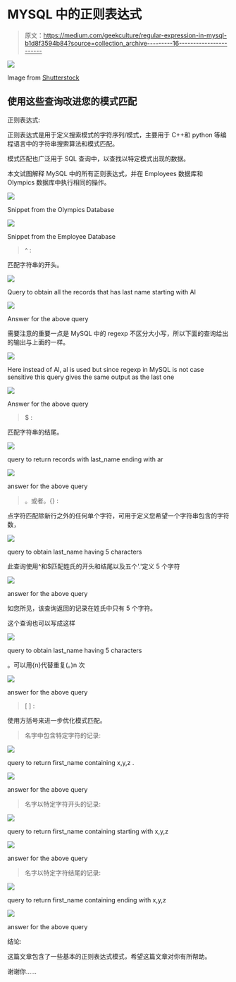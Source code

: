# MYSQL 中的正则表达式

> 原文：<https://medium.com/geekculture/regular-expression-in-mysql-b1d8f3594b84?source=collection_archive---------16----------------------->

![](img/90d30ab1019e9e1b690e3f35ec8177b8.png)

Image from [Shutterstock](https://www.shutterstock.com/image-illustration/conceptual-business-illustration-words-regular-expression-1012948930)

## 使用这些查询改进您的模式匹配

正则表达式:

正则表达式是用于定义搜索模式的字符序列/模式，主要用于 C++和 python 等编程语言中的字符串搜索算法和模式匹配。

模式匹配也广泛用于 SQL 查询中，以查找以特定模式出现的数据。

本文试图解释 MySQL 中的所有正则表达式，并在 Employees 数据库和 Olympics 数据库中执行相同的操作。

![](img/78d8648e564522646a8bfc5742f92508.png)

Snippet from the Olympics Database

![](img/8184c3412b6a2803ed2069bd197140a6.png)

Snippet from the Employee Database

> ^ :

匹配字符串的开头。

![](img/589899a640e9a03a73db7ee3585bd868.png)

Query to obtain all the records that has last name starting with Al

![](img/aeeaf587d2a0561149ee44d865e34414.png)

Answer for the above query

需要注意的重要一点是 MySQL 中的 regexp 不区分大小写，所以下面的查询给出的输出与上面的一样。

![](img/8acb248113c2233cb657af587acb7ca2.png)

Here instead of Al, al is used but since regexp in MySQL is not case sensitive this query gives the same output as the last one

![](img/aeeaf587d2a0561149ee44d865e34414.png)

Answer for the above query

> $ :

匹配字符串的结尾。

![](img/0bf23790c823aca85782b59c55feacc5.png)

query to return records with last_name ending with ar

![](img/cd4c7528a392f79ef90a87790e0d59a9.png)

answer for the above query

> 。或者。{} :

点字符匹配除新行之外的任何单个字符，可用于定义您希望一个字符串包含的字符数，

![](img/9e50da1aada20b5b45e2b002099a34c2.png)

query to obtain last_name having 5 characters

此查询使用^和$匹配姓氏的开头和结尾以及五个'.'定义 5 个字符

![](img/bbe6598e4d127a2e2cbe73681d4eb13a.png)

answer for the above query

如您所见，该查询返回的记录在姓氏中只有 5 个字符。

这个查询也可以写成这样

![](img/2f0c1dece32b2ab065bd8eccd848ba24.png)

query to obtain last_name having 5 characters

。可以用{n}代替重复(。)n 次

![](img/bbe6598e4d127a2e2cbe73681d4eb13a.png)

answer for the above query

> [ ] :

使用方括号来进一步优化模式匹配。

> 名字中包含特定字符的记录:

![](img/547521b7c9f463f13ddc683ba3169a2f.png)

query to return first_name containing x,y,z .

![](img/4d88d50f3bfd2181c8fa5c2046a45104.png)

answer for the above query

> 名字以特定字符开头的记录:

![](img/48316b1a03c9f502dee34864e800fabd.png)

query to return first_name containing starting with x,y,z

![](img/cf1e6335b40c8c987b32e1faa13cd21c.png)

answer for the above query

> 名字以特定字符结尾的记录:

![](img/e19283fd786c3483bd0e2d7abe8db87d.png)

query to return first_name containing ending with x,y,z

![](img/0037613013e718f6ddaccd544ac270a1.png)

answer for the above query

结论:

这篇文章包含了一些基本的正则表达式模式，希望这篇文章对你有所帮助。

谢谢你……